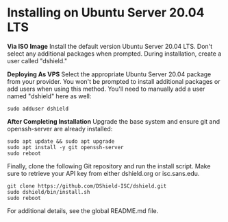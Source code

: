 Installing on Ubuntu Server 20.04 LTS
=====================================

**Via ISO Image**
Install the default version Ubuntu Server 20.04 LTS. Don't select any additional packages when prompted. During installation, create a user called "dshield."


**Deploying As VPS**
Select the appropriate Ubuntu Server 20.04 package from your provider. You won't be prompted to install additional packages or add users when using this method. You'll need to manually add a user named "dshield" here as well:

```sudo adduser dshield```

**After Completing Installation**
Upgrade the base system and ensure git and openssh-server are already installed:

```
sudo apt update && sudo apt upgrade
sudo apt install -y git openssh-server
sudo reboot
```

Finally, clone the following Git repository and run the install script. Make sure to retrieve your API key from either dshield.org or isc.sans.edu.

```
git clone https://github.com/DShield-ISC/dshield.git
sudo dshield/bin/install.sh
sudo reboot
```

For additional details, see the global README.md file.    
